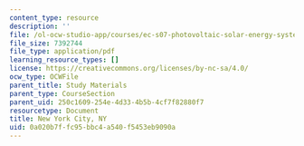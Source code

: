 ```yaml
---
content_type: resource
description: ''
file: /ol-ocw-studio-app/courses/ec-s07-photovoltaic-solar-energy-systems-fall-2004/0a020b7ffc95bbc4a540f5453eb9090a_MITEC_S07F04_new_york_city.pdf
file_size: 7392744
file_type: application/pdf
learning_resource_types: []
license: https://creativecommons.org/licenses/by-nc-sa/4.0/
ocw_type: OCWFile
parent_title: Study Materials
parent_type: CourseSection
parent_uid: 250c1609-254e-4d33-4b5b-4cf7f82880f7
resourcetype: Document
title: New York City, NY
uid: 0a020b7f-fc95-bbc4-a540-f5453eb9090a
---
```

